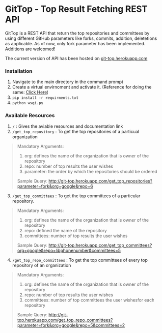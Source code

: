 # GitTop - Top Result Fetching REST API

GitTop is a REST API that return the top repositories and committees by using different GitHub parameters like forks, commits, addition, deletetions as applicable. As of now, only fork parameter has been implemented. Additions are welcomed!

The current version of API has been hosted on [git-top.herokuapp.com](http://git-top.herokuapp.com/)

### Installation
1. Navigate to the main directory in the command prompt
2. Create a virtual envirnoment and activate it. (Reference for doing the same: [Click Here](https://packaging.python.org/guides/installing-using-pip-and-virtual-environments/))
3. `pip install -r requirments.txt`
4. `python wsgi.py`

### Available Resources
1. `/` : Gives the aviable resources and documentation link
2. `/get_top_repository` : To get the top repositories of a particual organization
> Mandatory Arguments:
> 1. org: defines the name of the organization that is owner of the repository
> 2. repo: number of top results the user wishes
> 3. parameter: the order by which the repositories should be ordered
>
> Sample Query: http://git-top.herokuapp.com/get_top_repositories?parameter=fork&org=google&repo=6
3. `/get_top_committees` : To get the top committees of a particular repository.
> Mandatory Arguments:
> 1. org: defines the name of the organization that is owner of the repository
> 2. repo: defined the name of the repository
> 3. committees: number of top results the user wishes
>
> Sample Query: http://git-top.herokuapp.com/get_top_committees?org=google&repo=libphonenumber&committees=5
4. `/get_top_repo_committees` : To get the top committees of every top repository of an organization
> Mandatory Arguments:
> 1. org: defines the name of the organization that is owner of the repository
> 2. repo: number of top results the user wishes
> 3. committees: number of top committees the user wishesfor each repository
>
> Sample Query: http://git-top.herokuapp.com/get_top_repo_committees?parameter=fork&org=google&repo=5&committees=2

